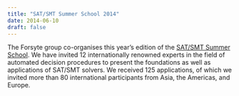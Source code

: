 ```yaml
---
title: "SAT/SMT Summer School 2014"
date: 2014-06-10
draft: false
---
```

<p>The Forsyte group co-organises this year’s edition of the <a href="http://satsmt2014.forsyte.at/" target="_blank">SAT/SMT Summer School</a>.<span id="more-3326"/> We have invited 12 internationally renowned experts in the field of automated decision procedures to present the foundations as well as applications of SAT/SMT solvers. We received 125 applications, of which we invited more than 80 international participants from Asia, the Americas, and Europe.</p>
